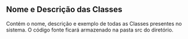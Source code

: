 ## Nome e Descrição das Classes
Contém o nome, descrição e exemplo de todas as Classes presentes no sistema.
O código fonte ficará armazenado na pasta src do diretório.
